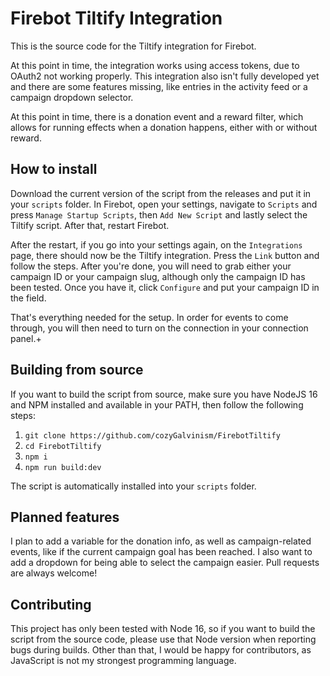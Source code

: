 # Firebot Tiltify Integration

This is the source code for the Tiltify integration for Firebot.

At this point in time, the integration works using access tokens, due to OAuth2 not working properly.
This integration also isn't fully developed yet and there are some features missing, like entries in the activity feed or a campaign dropdown selector.

At this point in time, there is a donation event and a reward filter, which allows for running effects when a donation happens, either with or without reward.

## How to install

Download the current version of the script from the releases and put it in your `scripts` folder. In Firebot, open your settings, navigate to `Scripts` and press `Manage Startup Scripts`, then `Add New Script` and lastly select the Tiltify script. After that, restart Firebot.

After the restart, if you go into your settings again, on the `Integrations` page, there should now be the Tiltify integration. Press the `Link` button and follow the steps. After you're done, you will need to grab either your campaign ID or your campaign slug, although only the campaign ID has been tested. Once you have it, click `Configure` and put your campaign ID in the field.

That's everything needed for the setup. In order for events to come through, you will then need to turn on the connection in your connection panel.+

## Building from source

If you want to build the script from source, make sure you have NodeJS 16 and NPM installed and available in your PATH, then follow the following steps:

1. `git clone https://github.com/cozyGalvinism/FirebotTiltify`
2. `cd FirebotTiltify`
3. `npm i`
4. `npm run build:dev`

The script is automatically installed into your `scripts` folder.

## Planned features

I plan to add a variable for the donation info, as well as campaign-related events, like if the current campaign goal has been reached. I also want to add a dropdown for being able to select the campaign easier. Pull requests are always welcome!

## Contributing

This project has only been tested with Node 16, so if you want to build the script from the source code, please use that Node version when reporting bugs during builds. Other than that, I would be happy for contributors, as JavaScript is not my strongest programming language.
